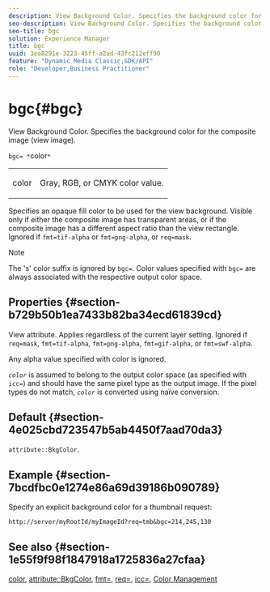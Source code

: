 ```yaml
---
description: View Background Color. Specifies the background color for the composite image (view image).
seo-description: View Background Color. Specifies the background color for the composite image (view image).
seo-title: bgc
solution: Experience Manager
title: bgc
uuid: 3ea8291e-3223-45ff-a2ad-43fc212eff90
feature: "Dynamic Media Classic,SDK/API"
role: "Developer,Business Practitioner"
---
```


# bgc{#bgc}

View Background Color. Specifies the background color for the composite image (view image).

 `bgc= *`color`*`

<table id="simpletable_998CF426296945FEA48D19E33B71A17E"> 
 <tr class="strow"> 
  <td class="stentry"> <p><span class="codeph"> <span class="varname"> color</span></span> </p> </td> 
  <td class="stentry"> <p>Gray, RGB, or CMYK color value. </p></td> 
 </tr> 
</table>

Specifies an opaque fill color to be used for the view background. Visible only if either the composite image has transparent areas, or if the composite image has a different aspect ratio than the view rectangle. Ignored if `fmt=tif-alpha` or `fmt=png-alpha`, or `req=mask`.

>[!NOTE]
>
>The 's' color suffix is ignored by `bgc=`. Color values specified with `bgc=` are always associated with the respective output color space.

## Properties {#section-b729b50b1ea7433b82ba34ecd61839cd}

View attribute. Applies regardless of the current layer setting. Ignored if `req=mask`, `fmt=tif-alpha`, `fmt=png-alpha`, `fmt=gif-alpha`, or `fmt=swf-alpha`.

Any alpha value specified with color is ignored.

*`color`* is assumed to belong to the output color space (as specified with `icc=`) and should have the same pixel type as the output image. If the pixel types do not match, *`color`* is converted using naïve conversion.

## Default {#section-4e025cbd723547b5ab4450f7aad70da3}

`attribute::BkgColor`.

## Example {#section-7bcdfbc0e1274e86a69d39186b090789}

Specify an explicit background color for a thumbnail request:

`http://server/myRootId/myImageId?req=tmb&bgc=214,245,130`

## See also {#section-1e55f9f98f1847918a1725836a27cfaa}

[color](../../../../../is-api/http-ref/image-serving-api-ref/c-http-protocol-reference/c-data-types/r-is-http-color.md#reference-0fdb264a3aed4bd78451bb55311f6e93), [attribute::BkgColor](../../../../../is-api/image-catalog/image-serving-api-ref/c-image-catalog-reference/c-attributes-reference/r-bkgcolor.md#reference-ed53106ee50442d7a2dd3e1f60e6f0f8), [fmt=](../../../../../is-api/http-ref/image-serving-api-ref/c-http-protocol-reference/c-command-reference/r-is-http-fmt.md#reference-cdf10043423b45ba9fe15157fb3ae37a), [req=](../../../../../is-api/http-ref/image-serving-api-ref/c-http-protocol-reference/c-command-reference/r-req/r-req.md#reference-907cdb4a97034db7ad94695f25552e76), [icc=](../../../../../is-api/http-ref/image-serving-api-ref/c-http-protocol-reference/c-command-reference/r-icc.md#reference-182b5679e21e4df3b4d330535a5a7517), [Color Management](../../../../../is-api/http-ref/image-serving-api-ref/c-http-protocol-reference/c-syntax-and-features/r-color-management.md#reference-c7e4a72d589145189f7e4bcb6b4544d7) 

